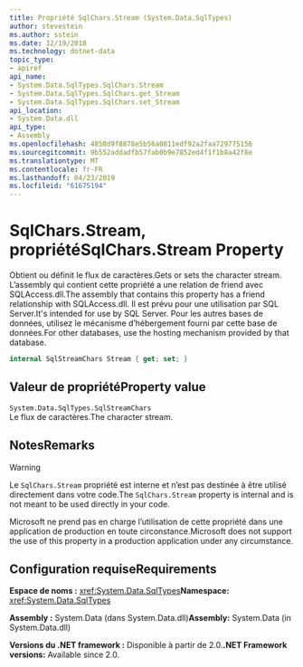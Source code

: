 ```yaml
---
title: Propriété SqlChars.Stream (System.Data.SqlTypes)
author: stevestein
ms.author: sstein
ms.date: 12/19/2018
ms.technology: dotnet-data
topic_type:
- apiref
api_name:
- System.Data.SqlTypes.SqlChars.Stream
- System.Data.SqlTypes.SqlChars.get_Stream
- System.Data.SqlTypes.SqlChars.set_Stream
api_location:
- System.Data.dll
api_type:
- Assembly
ms.openlocfilehash: 4858d9f8878e5b56a0811edf92a2faa729775156
ms.sourcegitcommit: 9b552addadfb57fab0b9e7852ed4f1f1b8a42f8e
ms.translationtype: MT
ms.contentlocale: fr-FR
ms.lasthandoff: 04/23/2019
ms.locfileid: "61675194"
---
```

# <a name="sqlcharsstream-property"></a><span data-ttu-id="8c430-102">SqlChars.Stream, propriété</span><span class="sxs-lookup"><span data-stu-id="8c430-102">SqlChars.Stream Property</span></span>

<span data-ttu-id="8c430-103">Obtient ou définit le flux de caractères.</span><span class="sxs-lookup"><span data-stu-id="8c430-103">Gets or sets the character stream.</span></span> <span data-ttu-id="8c430-104">L’assembly qui contient cette propriété a une relation de friend avec SQLAccess.dll.</span><span class="sxs-lookup"><span data-stu-id="8c430-104">The assembly that contains this property has a friend relationship with SQLAccess.dll.</span></span> <span data-ttu-id="8c430-105">Il est prévu pour une utilisation par SQL Server.</span><span class="sxs-lookup"><span data-stu-id="8c430-105">It's intended for use by SQL Server.</span></span> <span data-ttu-id="8c430-106">Pour les autres bases de données, utilisez le mécanisme d’hébergement fourni par cette base de données.</span><span class="sxs-lookup"><span data-stu-id="8c430-106">For other databases, use the hosting mechanism provided by that database.</span></span>

```csharp
internal SqlStreamChars Stream { get; set; }
```

## <a name="property-value"></a><span data-ttu-id="8c430-107">Valeur de propriété</span><span class="sxs-lookup"><span data-stu-id="8c430-107">Property value</span></span>

`System.Data.SqlTypes.SqlStreamChars`\
<span data-ttu-id="8c430-108">Le flux de caractères.</span><span class="sxs-lookup"><span data-stu-id="8c430-108">The character stream.</span></span>

## <a name="remarks"></a><span data-ttu-id="8c430-109">Notes</span><span class="sxs-lookup"><span data-stu-id="8c430-109">Remarks</span></span>

> [!WARNING]
> <span data-ttu-id="8c430-110">Le `SqlChars.Stream` propriété est interne et n’est pas destinée à être utilisé directement dans votre code.</span><span class="sxs-lookup"><span data-stu-id="8c430-110">The `SqlChars.Stream` property is internal and is not meant to be used directly in your code.</span></span>
>
> <span data-ttu-id="8c430-111">Microsoft ne prend pas en charge l’utilisation de cette propriété dans une application de production en toute circonstance.</span><span class="sxs-lookup"><span data-stu-id="8c430-111">Microsoft does not support the use of this property in a production application under any circumstance.</span></span>

## <a name="requirements"></a><span data-ttu-id="8c430-112">Configuration requise</span><span class="sxs-lookup"><span data-stu-id="8c430-112">Requirements</span></span>

<span data-ttu-id="8c430-113">**Espace de noms :** <xref:System.Data.SqlTypes></span><span class="sxs-lookup"><span data-stu-id="8c430-113">**Namespace:** <xref:System.Data.SqlTypes></span></span>

<span data-ttu-id="8c430-114">**Assembly :** System.Data (dans System.Data.dll)</span><span class="sxs-lookup"><span data-stu-id="8c430-114">**Assembly:** System.Data (in System.Data.dll)</span></span>

<span data-ttu-id="8c430-115">**Versions du .NET framework :** Disponible à partir de 2.0.</span><span class="sxs-lookup"><span data-stu-id="8c430-115">**.NET Framework versions:** Available since 2.0.</span></span>